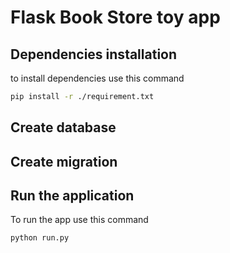 # Flask Book Store toy app

## Dependencies installation

to install dependencies use this command

```sh
pip install -r ./requirement.txt
```

## Create database

## Create migration

## Run the application

To run the app use this command

```sh
python run.py
```
